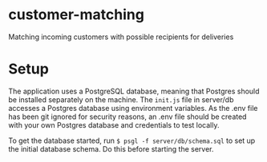 # customer-matching
Matching incoming customers with possible recipients for deliveries

# Setup

The application uses a PostgreSQL database, meaning that Postgres should be installed separately on the machine. The `init.js` file in server/db accesses a Postgres database using environment variables. As the .env file has been git ignored for security reasons, an .env file should be created with your own Postgres database and credentials to test locally.

To get the database started, run `$ psgl -f server/db/schema.sql` to set up the initial database schema. Do this before starting the server. 